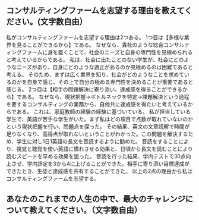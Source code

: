 ## コンサルティングファームを志望する理由を教えてください。(文字数自由）
私がコンサルティングファームを志望する理由は2つある。
1つ目は【多様な業界を見ることができるから】である。
なぜなら、貴社のような総合コンサルティングファームに身を置くことで、社会のニーズと自身の専門性を見極められると考えているからである。
私は、社会に出たことのない学生が、社会にどのようなニーズがあり、自身にどのような適正があるのか見極めるのは困難であると考える。
そのため、まずは広く業界を知り、社会がどのようなことを求めているのかを自身で感じ、その上で自分の極める専門性を決めることが重要であると感じる。
2つ目は【相手の問題解決に寄り添い、達成感を得ることができるから】である。
なぜなら、現状把握→ボトルネックを特定→課題解決という過程を要するコンサルティングの業務から、自他共に達成感を得たいと考えているからである。
これは、家庭教師の経験の経験に基づいている。
私が担当している学生で、英語が苦手な学生がいた。まず私はどの項目で点数が取れていないのかという現状把握を行い、問題点を探った。
その結果、英文の文章読解で時間が足りなくなり、高得点が取れないということがわかった。この問題を解決するため、学生に対し1日1英語の長文を音読するように勧めた。
音読をすることにより、視覚と聴覚を使い英語に慣れさせる効果と、日頃から長文を読むことにより読むスピードを早める効果を狙った。
音読を行った結果、学内テストで30点向上させ、学内評定を3から4に上げることができた。相手に寄り添い目標達成ができたとき、生徒と達成感を共有することができた。
以上の2点の理由から私はコンサルティングファームを志望する。

## あなたのこれまでの人生の中で、最大のチャレンジについて教えてください。（文字数自由）
